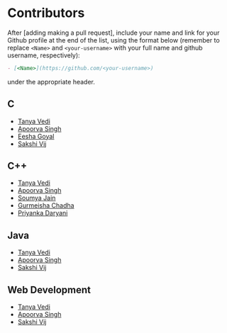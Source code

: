 # Contributors

After [adding making a pull request], include your name and link for your Github profile at the end of the list, using the format below (remember to replace `<Name>` and `<your-username>` with your full name and github username, respectively):

```markdown
- [<Name>](https://github.com/<your-username>)
```

under the appropriate header.

## C

- [Tanya Vedi](https://github.com/tanya-vedi)
- [Apoorva Singh](https://github.com/apoorvasingh17)
- [Eesha Goyal](https://github.com/eeshagoyal)
- [Sakshi Vij](https://github.com/sakshivij21)


## C++

- [Tanya Vedi](https://github.com/tanya-vedi)
- [Apoorva Singh](https://github.com/apoorvasingh17)
- [Soumya Jain](https://github.com/soumyajain51)
- [Gurmeisha Chadha](https://github.com/gurmeisha)
- [Priyanka Daryani](https://github.com/priyankajune)



## Java

- [Tanya Vedi](https://github.com/tanya-vedi)
- [Apoorva Singh](https://github.com/apoorvasingh17)
- [Sakshi Vij](https://github.com/sakshivij21)

## Web Development 

- [Tanya Vedi](https://github.com/tanya-vedi)
- [Apoorva Singh](https://github.com/apoorvasingh17)
- [Sakshi Vij](https://github.com/sakshivij21)
